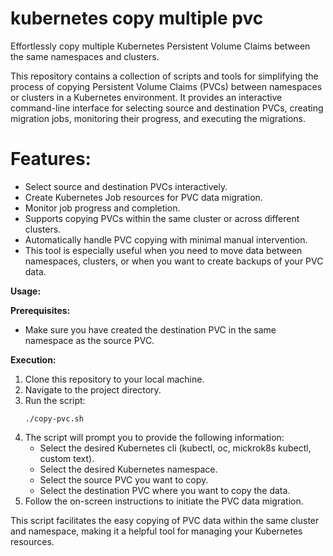# kubernetes copy multiple pvc
Effortlessly copy multiple Kubernetes Persistent Volume Claims between the same namespaces and clusters.

This repository contains a collection of scripts and tools for simplifying the process of copying Persistent Volume Claims (PVCs) between namespaces or clusters in a Kubernetes environment. It provides an interactive command-line interface for selecting source and destination PVCs, creating migration jobs, monitoring their progress, and executing the migrations.

# Features:

- Select source and destination PVCs interactively.
- Create Kubernetes Job resources for PVC data migration.
- Monitor job progress and completion.
- Supports copying PVCs within the same cluster or across different clusters.
- Automatically handle PVC copying with minimal manual intervention.
- This tool is especially useful when you need to move data between namespaces, clusters, or when you want to create backups of your PVC data.

**Usage:**

**Prerequisites:**
- Make sure you have created the destination PVC in the same namespace as the source PVC.

**Execution:**
1. Clone this repository to your local machine.
2. Navigate to the project directory.
4. Run the script:
    ```
    ./copy-pvc.sh
    ```
5. The script will prompt you to provide the following information:
    - Select the desired Kubernetes cli (kubectl, oc, mickrok8s kubectl, custom text).
    - Select the desired Kubernetes namespace.
    - Select the source PVC you want to copy.
    - Select the destination PVC where you want to copy the data.
7. Follow the on-screen instructions to initiate the PVC data migration.

This script facilitates the easy copying of PVC data within the same cluster and namespace, making it a helpful tool for managing your Kubernetes resources.



